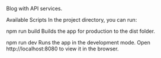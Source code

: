 Blog with API services.

Available Scripts
In the project directory, you can run:

npm run build
Builds the app for production to the dist folder.

npm run dev
Runs the app in the development mode.
Open http://localhost:8080 to view it in the browser.



